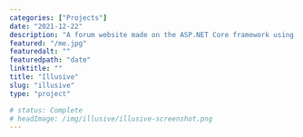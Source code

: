 ```yaml
---
categories: ["Projects"]
date: "2021-12-22"
description: "A forum website made on the ASP.NET Core framework using Razor pages (an alternative to ASP.NET Core's MVC design pattern), which allows for a simpler bridge between back-end and front-end data. "
featured: "/me.jpg"
featuredalt: ""
featuredpath: "date"
linktitle: ""
title: "Illusive"
slug: "illusive"
type: "project"

# status: Complete
# headImage: /img/illusive/illusive-screenshot.png
---
```

